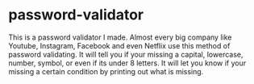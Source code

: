 # password-validator
This is a password validator I made. Almost every big company like Youtube, Instagram, Facebook and even Netflix use this method of password validating. It will tell you if your missing a capital, lowercase, number, symbol, or even if its under 8 letters. It will let you know if your missing a certain condition by printing out what is missing.
